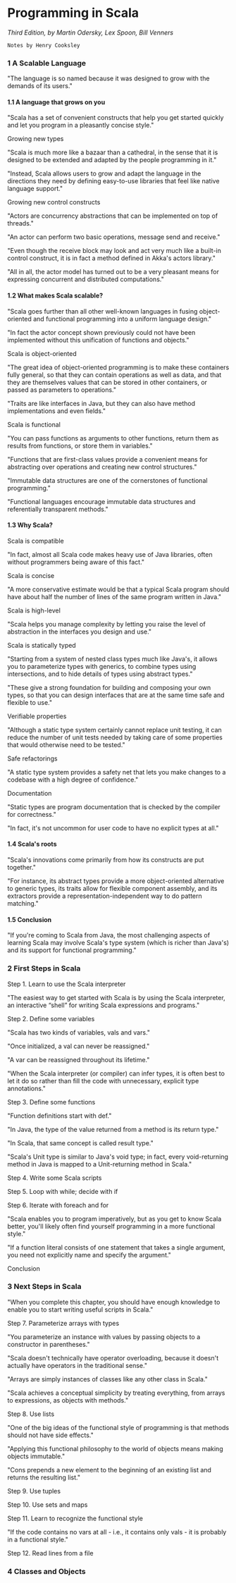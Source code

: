 # Programming in Scala

*Third Edition, by Martin Odersky, Lex Spoon, Bill Venners*

`Notes by Henry Cooksley`

### 1 A Scalable Language

"The language is so named because it was designed to grow with the demands of its users."

#### 1.1 A language that grows on you

"Scala has a set of convenient constructs that help you get started quickly and let you program in a pleasantly concise style."

Growing new types

"Scala is much more like a bazaar than a cathedral, in the sense that it is designed to be extended and adapted by the people programming in it."

"Instead, Scala allows users to grow and adapt the language in the directions they need by defining easy-to-use libraries that feel like native language support."

Growing new control constructs

"Actors are concurrency abstractions that can be implemented on top of threads."

"An actor can perform two basic operations, message send and receive."

"Even though the receive block may look and act very much like a built-in control construct, it is in fact a method defined in Akka's actors library."

"All in all, the actor model has turned out to be a very pleasant means for expressing concurrent and distributed computations."

#### 1.2 What makes Scala scalable?

"Scala goes further than all other well-known languages in fusing object-oriented and functional programming into a uniform language design."

"In fact the actor concept shown previously could not have been implemented without this unification of functions and objects."

Scala is object-oriented

"The great idea of object-oriented programming is to make these containers fully general, so that they can contain operations as well as data, and that they are themselves values that can be stored in other containers, or passed as parameters to operations."

"Traits are like interfaces in Java, but they can also have method implementations and even fields."

Scala is functional

"You can pass functions as arguments to other functions, return them as results from functions, or store them in variables."

"Functions that are first-class values provide a convenient means for abstracting over operations and creating new control structures."

"Immutable data structures are one of the cornerstones of functional programming."

"Functional languages encourage immutable data structures and referentially transparent methods."

#### 1.3 Why Scala?

Scala is compatible

"In fact, almost all Scala code makes heavy use of Java libraries, often without programmers being aware of this fact."

Scala is concise

"A more conservative estimate would be that a typical Scala program should have about half the number of lines of the same program written in Java."

Scala is high-level

"Scala helps you manage complexity by letting you raise the level of abstraction in the interfaces you design and use."

Scala is statically typed

"Starting from a system of nested class types much like Java's, it allows you to parameterize types with generics, to combine types using intersections, and to hide details of types using abstract types."

"These give a strong foundation for building and composing your own types, so that you can design interfaces that are at the same time safe and flexible to use."

Verifiable properties

"Although a static type system certainly cannot replace unit testing, it can reduce the number of unit tests needed by taking care of some properties that would otherwise need to be tested."

Safe refactorings

"A static type system provides a safety net that lets you make changes to a codebase with a high degree of confidence."

Documentation

"Static types are program documentation that is checked by the compiler for correctness."

"In fact, it's not uncommon for user code to have no explicit types at all."

#### 1.4 Scala's roots

"Scala's innovations come primarily from how its constructs are put together."

"For instance, its abstract types provide a more object-oriented alternative to generic types, its traits allow for flexible component assembly, and its extractors provide a representation-independent way to do pattern matching."

#### 1.5 Conclusion

"If you're coming to Scala from Java, the most challenging aspects of learning Scala may involve Scala's type system (which is richer than Java's) and its support for functional programming."

### 2 First Steps in Scala

Step 1. Learn to use the Scala interpreter

"The easiest way to get started with Scala is by using the Scala interpreter, an interactive “shell” for writing Scala expressions and programs."

Step 2. Define some variables

"Scala has two kinds of variables, vals and vars."

"Once initialized, a val can never be reassigned."

"A var can be reassigned throughout its lifetime."

"When the Scala interpreter (or compiler) can infer types, it is often best to let it do so rather than fill the code with unnecessary, explicit type annotations."

Step 3. Define some functions

"Function definitions start with def."

"In Java, the type of the value returned from a method is its return type."

"In Scala, that same concept is called result type."

"Scala's Unit type is similar to Java's void type; in fact, every void-returning method in Java is mapped to a Unit-returning method in Scala."

Step 4. Write some Scala scripts

Step 5. Loop with while; decide with if

Step 6. Iterate with foreach and for

"Scala enables you to program imperatively, but as you get to know Scala better, you'll likely often find yourself programming in a more functional style."

"If a function literal consists of one statement that takes a single argument, you need not explicitly name and specify the argument."

Conclusion

### 3 Next Steps in Scala

"When you complete this chapter, you should have enough knowledge to enable you to start writing useful scripts in Scala."

Step 7. Parameterize arrays with types

"You parameterize an instance with values by passing objects to a constructor in parentheses."

"Scala doesn't technically have operator overloading, because it doesn't actually have operators in the traditional sense."

"Arrays are simply instances of classes like any other class in Scala."

"Scala achieves a conceptual simplicity by treating everything, from arrays to expressions, as objects with methods."

Step 8. Use lists

"One of the big ideas of the functional style of programming is that methods should not have side effects."

"Applying this functional philosophy to the world of objects means making objects immutable."

"Cons prepends a new element to the beginning of an existing list and returns the resulting list."

Step 9. Use tuples

Step 10. Use sets and maps

Step 11. Learn to recognize the functional style

"If the code contains no vars at all - i.e., it contains only vals - it is probably in a functional style."

Step 12. Read lines from a file

### 4 Classes and Objects